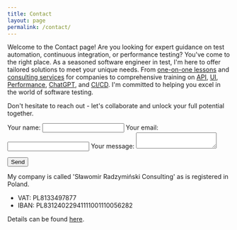 ```yaml
---
title: Contact
layout: page
permalink: /contact/
---
```


Welcome to the Contact page! Are you looking for expert guidance on test automation, continuous integration, or
performance testing? You've come to the right place. As a seasoned software engineer in test, I'm here to offer tailored
solutions to meet your unique needs. From [one-on-one lessons](/consulting.md) and [consulting services](/consulting.md) for companies to comprehensive
training
on [API](/training.md#api), [UI](/training.md#ui), [Performance](/training.md#perf), [ChatGPT](/training.md#chatgpt), and [CI/CD](/training.md#cicd).
I'm committed to helping you excel in the world of software testing.


Don't hesitate to reach out - let's collaborate and unlock your full potential together.

<form
  action="https://formspree.io/mayzlawg"
  method="POST"
>
  <label>
    Your name:
    <input type="text" name="name">
  </label>
  <label>
    Your email:
    <input type="text" name="_replyto">
  </label>
  <label>
    Your message:
    <textarea name="message"></textarea>
  </label>

<button type="submit">Send</button>
</form>

My company is called 'Sławomir Radzymiński Consulting' as is registered in Poland.

- VAT: PL8133497877
- IBAN: PL83124022941111001110056282

Details can be found [here](https://aleo.com/pl/firma/slawomir-radzyminski-consulting-krakow).